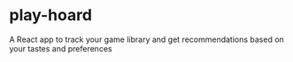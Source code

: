 # play-hoard
A React app to track your game library and get recommendations based on your tastes and preferences
